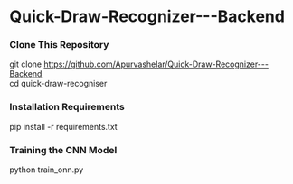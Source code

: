 # Quick-Draw-Recognizer---Backend

### Clone This Repository  

git clone https://github.com/Apurvashelar/Quick-Draw-Recognizer---Backend  
cd quick-draw-recogniser  


### Installation Requirements 

pip install -r requirements.txt  

### Training the CNN Model  

python train_onn.py
